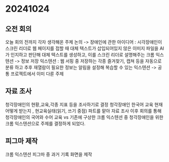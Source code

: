 # 20241024

## 오전 회의

오늘 회의 전까지 각자 생각해온 주제 논의
-> 장애인에 관한 아이디어 : 시각장애인이 스크린 리더로 웹 페이지를 접할 때 대체 텍스트가 삽입되어있지 않은 이미지 파일을
AI가 인지하고 판단해 대체 텍스트를 생성하고, 이를 스크린 리더로 설명해주는 크롬 익스텐션
-> 정보 저장 익스텐션 : 웹 서핑 중 저장하는 각종 즐겨찾기, 캡쳐 등을 자동으로 분류 하고 추후 재열람이 필요한 정보는 알림을 설정해 복습할 수 있는 익스텐션
-> 공통 프로젝트에서 이미 다룬 주제

## 자료 조사

청각장애인의 현황,교육,각종 지표 등을 조사하기로 결정
청각장애인 한국어 교육 현재 어떻게 받는지 , 현교육실태(읽기, 쓰기 중점) 파트를 맡아 자료 조사
이후 회의를 통해 청각장애인의 국어와 수어 교육 vs 기존에 구상한 크롬 익스텐션 중
청각장애인을 위한 크롬 익스텐션으로 주제를 결정하게 되었다.

## 피그마 제작

크롬 익스텐션 피그마 중 과거 기록 화면을 제작
